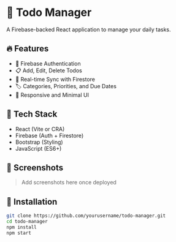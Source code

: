 # 📝 Todo Manager

A Firebase-backed React application to manage your daily tasks.

## 🔥 Features

- 🔐 Firebase Authentication
- 📋 Add, Edit, Delete Todos
- 🔄 Real-time Sync with Firestore
- 🏷️ Categories, Priorities, and Due Dates
- 📱 Responsive and Minimal UI

## 🚀 Tech Stack

- React (Vite or CRA)
- Firebase (Auth + Firestore)
- Bootstrap (Styling)
- JavaScript (ES6+)

## 📸 Screenshots

> Add screenshots here once deployed

## 🔧 Installation

```bash
git clone https://github.com/yourusername/todo-manager.git
cd todo-manager
npm install
npm start
